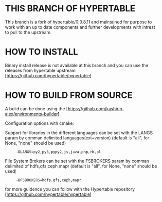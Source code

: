 THIS BRANCH OF HYPERTABLE
==============
This branch is a fork of hypertable/0.9.8.11 and maintained for purpose to work with an up to date components and further developments with intrest to pull to the upstream.

HOW TO INSTALL
==============

Binary install release is not available at this branch and you can use the releases from hypertable upstream [https://github.com/hypertable/hypertable]


HOW TO BUILD FROM SOURCE
========================

A build can be done using the  [https://github.com/kashirin-alex/environments-builder]
 
Configuration options with cmake:
  
  Support for libraries in the different languages can be set with the LANGS param by comman delimited languages(ext+version)
    (default is "all", for None, "none" should be used) 
  
         -DLANGS=py2,py3,pypy2,js,java,php,rb,pl
 
  
  File System Brokers can be set with the FSBROKERS param by comman delimited of hdfs,qfs,ceph,mapr
    (default is "all", for None, "none" should be used) 
  
         -DFSBROKERS=hdfs,qfs,ceph,mapr
 
 
for more guidence you can follow with the Hypertable repository [https://github.com/hypertable/hypertable]
